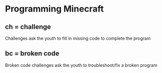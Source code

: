 # Programming Minecraft

## ch = challenge
Challenges ask the youth to fill in missing code to complete the program

## bc = broken code
Broken code challenges ask the youth to troubleshoot/fix a broken program 

